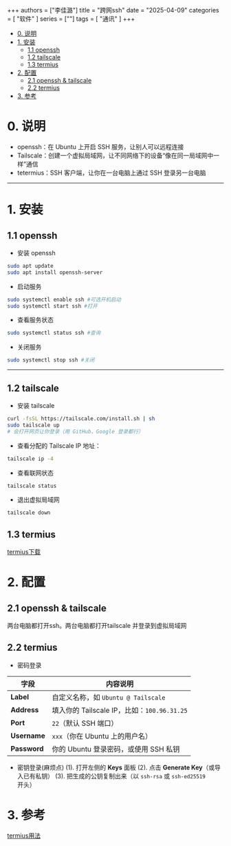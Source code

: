 +++
authors = ["李佳潞"]
title = "跨网ssh"
date = "2025-04-09"
categories = [
    "软件"
]
series = [""]
tags = [
    "通讯"
]
+++
- [0. 说明](#0-说明)
- [1. 安装](#1-安装)
  - [1.1 openssh](#11-openssh)
  - [1.2 tailscale](#12-tailscale)
  - [1.3 termius](#13-termius)
- [2. 配置](#2-配置)
  - [2.1 openssh \& tailscale](#21-openssh--tailscale)
  - [2.2 termius](#22-termius)
- [3. 参考](#3-参考)

# 0. 说明
- openssh：在 Ubuntu 上开启 SSH 服务，让别人可以远程连接
- Tailscale：创建一个虚拟局域网，让不同网络下的设备“像在同一局域网中一样”通信
- tetermius：SSH 客户端，让你在一台电脑上通过 SSH 登录另一台电脑

---

# 1. 安装

## 1.1 openssh

- 安装 openssh
```bash
sudo apt update
sudo apt install openssh-server
```
- 启动服务
```bash
sudo systemctl enable ssh #可选开机启动
sudo systemctl start ssh #打开
```
- 查看服务状态
```bash
sudo systemctl status ssh #查询
```
- 关闭服务
```bash
sudo systemctl stop ssh #关闭
```

---

## 1.2 tailscale

- 安装 tailscale
```bash
curl -fsSL https://tailscale.com/install.sh | sh
sudo tailscale up
# 会打开网页让你登录（用 GitHub、Google 登录都行）
```
- 查看分配的 Tailscale IP 地址：
```bash
tailscale ip -4
```
- 查看联网状态
```bash
tailscale status
```
- 退出虚拟局域网
```bash
tailscale down
```

## 1.3 termius

[termius下载](https://termius.com/download/linux
)

# 2. 配置
## 2.1 openssh & tailscale
两台电脑都打开ssh。两台电脑都打开tailscale 并登录到虚拟局域网
## 2.2 termius

- 密码登录

| 字段     | 内容说明                                       |
|----------|------------------------------------------------|
| **Label**    | 自定义名称，如 `Ubuntu @ Tailscale`           |
| **Address**  | 填入你的 Tailscale IP，比如：`100.96.31.25`   |
| **Port**     | `22`（默认 SSH 端口）                        |
| **Username** | `xxx`（你在 Ubuntu 上的用户名）         |
| **Password** | 你的 Ubuntu 登录密码，或使用 SSH 私钥         |

- 密钥登录(麻烦点)
(1). 打开左侧的 **Keys** 面板
(2). 点击 **Generate Key**（或导入已有私钥）
(3). 把生成的公钥复制出来（以 `ssh-rsa` 或 `ssh-ed25519` 开头）




# 3. 参考

[termius用法](https://www.bilibili.com/video/BV15b4y1G7CY/?spm_id_from=333.337.search-card.all.click&vd_source=34566f6bf61eef87a4c23e5b6880d7a6)

